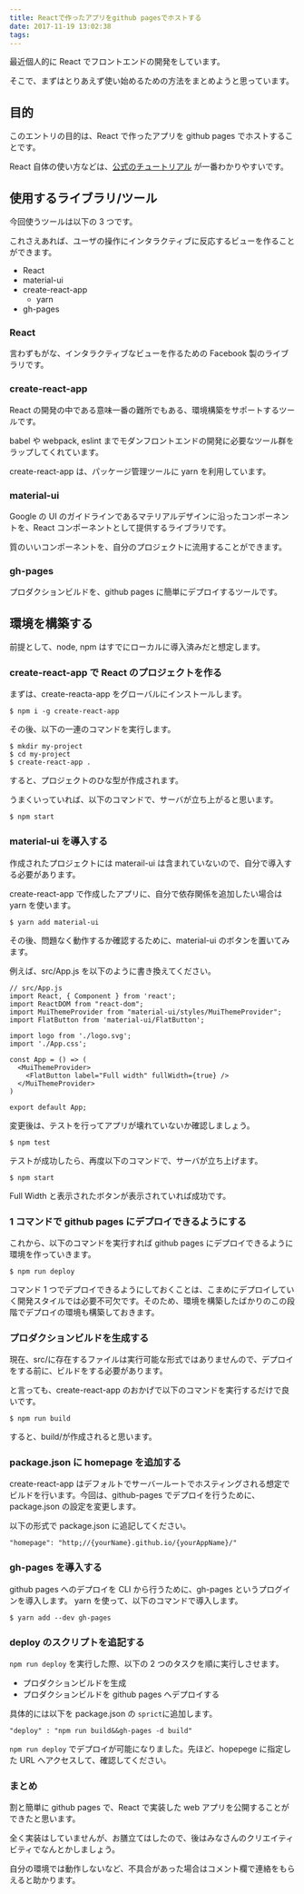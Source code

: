```yaml
---
title: Reactで作ったアプリをgithub pagesでホストする
date: 2017-11-19 13:02:38
tags:
---
```


最近個人的に React でフロントエンドの開発をしています。

そこで、まずはとりあえず使い始めるための方法をまとめようと思っています。

## 目的

このエントリの目的は、React で作ったアプリを github pages でホストすることです。

React 自体の使い方などは、[公式のチュートリアル](https://reactjs.org/tutorial/tutorial.html)
が一番わかりやすいです。

## 使用するライブラリ/ツール

今回使うツールは以下の 3 つです。

これさえあれば、ユーザの操作にインタラクティブに反応するビューを作ることができます。

* React
* material-ui
* create-react-app
  * yarn
* gh-pages

### React

言わずもがな、インタラクティブなビューを作るための Facebook 製のライブラリです。

### create-react-app

React の開発の中である意味一番の難所でもある、環境構築をサポートするツールです。

babel や webpack, eslint までモダンフロントエンドの開発に必要なツール群をラップしてくれています。

create-react-app は、パッケージ管理ツールに yarn を利用しています。

### material-ui

Google の UI のガイドラインであるマテリアルデザインに沿ったコンポーネントを、React コンポーネントとして提供するライブラリです。

質のいいコンポーネントを、自分のプロジェクトに流用することができます。

### gh-pages

プロダクションビルドを、github pages に簡単にデプロイするツールです。

## 環境を構築する

前提として、node, npm はすでにローカルに導入済みだと想定します。

### create-react-app で React のプロジェクトを作る

まずは、create-reacta-app をグローバルにインストールします。

```
$ npm i -g create-react-app
```

その後、以下の一連のコマンドを実行します。

```
$ mkdir my-project
$ cd my-project
$ create-react-app .
```

すると、プロジェクトのひな型が作成されます。

うまくいっていれば、以下のコマンドで、サーバが立ち上がると思います。

```
$ npm start
```

### material-ui を導入する

作成されたプロジェクトには materail-ui は含まれていないので、自分で導入する必要があります。

create-react-app で作成したアプリに、自分で依存関係を追加したい場合は yarn を使います。

```
$ yarn add material-ui
```

その後、問題なく動作するか確認するために、material-ui のボタンを置いてみます。

例えば、src/App.js を以下のように書き換えてください。

```
// src/App.js
import React, { Component } from 'react';
import ReactDOM from "react-dom";
import MuiThemeProvider from "material-ui/styles/MuiThemeProvider";
import FlatButton from 'material-ui/FlatButton';

import logo from './logo.svg';
import './App.css';

const App = () => (
  <MuiThemeProvider>
    <FlatButton label="Full width" fullWidth={true} />
  </MuiThemeProvider>
)

export default App;
```

変更後は、テストを行ってアプリが壊れていないか確認しましょう。

```
$ npm test
```

テストが成功したら、再度以下のコマンドで、サーバが立ち上げます。

```
$ npm start
```

Full Width と表示されたボタンが表示されていれば成功です。

### 1 コマンドで github pages にデプロイできるようにする

これから、以下のコマンドを実行すれば github pages にデプロイできるように環境を作っていきます。

```
$ npm run deploy
```

コマンド 1 つでデプロイできるようにしておくことは、こまめにデプロイしていく開発スタイルでは必要不可欠です。そのため、環境を構築したばかりのこの段階でデプロイの環境も構築しておきます。

### プロダクションビルドを生成する

現在、src/に存在するファイルは実行可能な形式ではありませんので、デプロイをする前に、ビルドをする必要があります。

と言っても、create-react-app のおかげで以下のコマンドを実行するだけで良いです。

```
$ npm run build
```

すると、build/が作成されると思います。

### package.json に homepage を追加する

create-react-app はデフォルトでサーバールートでホスティングされる想定でビルドを行います。今回は、github-pages でデプロイを行うために、package.json の設定を変更します。

以下の形式で package.json に追記してください。

```
"homepage": "http;//{yourName}.github.io/{yourAppName}/"
```

### gh-pages を導入する

github pages へのデプロイを CLI から行うために、gh-pages というプログインを導入します。
yarn を使って、以下のコマンドで導入します。

```
$ yarn add --dev gh-pages
```

### deploy のスクリプトを追記する

`npm run deploy` を実行した際、以下の 2 つのタスクを順に実行しさせます。

* プロダクションビルドを生成
* プロダクションビルドを github pages へデプロイする

具体的には以下を package.json の `sprict`に追加します。

```
"deploy" : "npm run build&&gh-pages -d build"
```

`npm run deploy` でデプロイが可能になりました。先ほど、hopepege に指定した URL へアクセスして、確認してください。

### まとめ

割と簡単に github pages で、React で実装した web アプリを公開することができたと思います。

全く実装はしていませんが、お膳立てはしたので、後はみなさんのクリエイティビティでなんとかしましょう。

自分の環境では動作しないなど、不具合があった場合はコメント欄で連絡をもらえると助かります。
